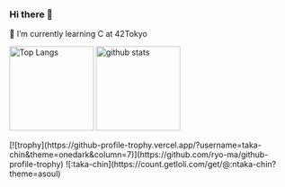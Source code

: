### Hi there 👋
🌱 I’m currently learning C at 42Tokyo

<p align="left"> 
  <img alt="Top Langs" height="150px" src="https://github-readme-stats.vercel.app/api/top-langs/?username=taka-chin&layout=compact&show_icons=true&theme=onedark" />
  <img alt="github stats" height="150px" src="https://github-readme-stats.vercel.app/api?username=taka-chin&theme=onedark&show_icons=ture" />
</p>
[![trophy](https://github-profile-trophy.vercel.app/?username=taka-chin&theme=onedark&column=7)](https://github.com/ryo-ma/github-profile-trophy)
![:taka-chin](https://count.getloli.com/get/@:ntaka-chin?theme=asoul)
<!--
**taka-chin/taka-chin** is a ✨ _special_ ✨ repository because its `README.md` (this file) appears on your GitHub profile.

Here are some ideas to get you started:

- 🔭 I’m currently working on ...
- 🌱 I’m currently learning ...
- 👯 I’m looking to collaborate on ...
- 🤔 I’m looking for help with ...
- 💬 Ask me about ...
- 📫 How to reach me: ...
- 😄 Pronouns: ...
- ⚡ Fun fact: ...
-->
